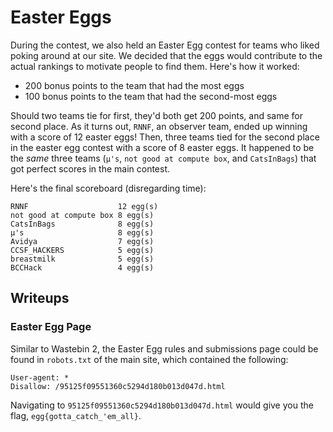 # Easter Eggs

During the contest, we also held an Easter Egg contest for teams who liked poking around at our site. We decided that the eggs would contribute to the actual rankings to motivate people to find them. Here's how it worked:

* 200 bonus points to the team that had the most eggs
* 100 bonus points to the team that had the second-most eggs

Should two teams tie for first, they'd both get 200 points, and same for second place. As it turns out, `RNNF`, an observer team, ended up winning with a score of 12 easter eggs! Then, three teams tied for the second place in the easter egg contest with a score of 8 easter eggs. It happened to be the *same* three teams (`µ's`, `not good at compute box`, and `CatsInBags`) that got perfect scores in the main contest.

Here's the final scoreboard (disregarding time):

    RNNF                    12 egg(s)
    not good at compute box 8 egg(s)
    CatsInBags              8 egg(s)
    µ's                     8 egg(s)
    Avidya                  7 egg(s)
    CCSF_HACKERS            5 egg(s)
    breastmilk              5 egg(s)
    BCCHack                 4 egg(s)

## Writeups

### Easter Egg Page

Similar to Wastebin 2, the Easter Egg rules and submissions page could be found in `robots.txt` of the main site, which contained the following:

    User-agent: *
    Disallow: /95125f09551360c5294d180b013d047d.html
    
Navigating to `95125f09551360c5294d180b013d047d.html` would give you the flag, `egg{gotta_catch_'em_all}`.